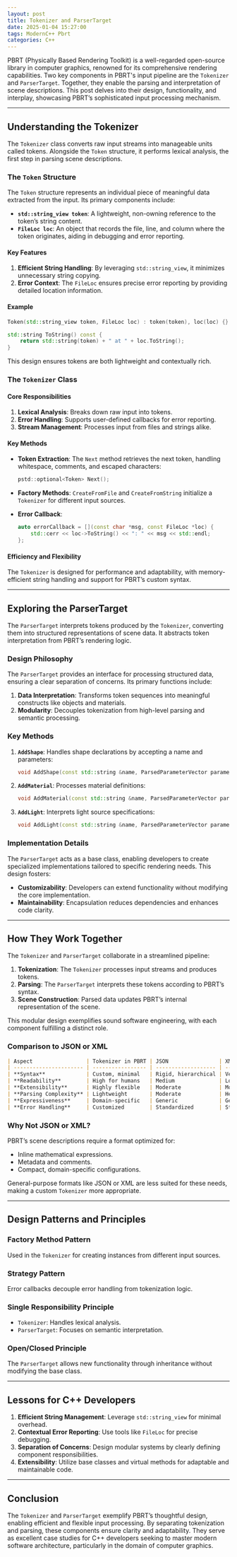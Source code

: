 ```yaml
---
layout: post
title: Tokenizer and ParserTarget
date: 2025-01-04 15:27:00
tags: ModernC++ Pbrt
categories: C++
---
```


PBRT (Physically Based Rendering Toolkit) is a well-regarded open-source library in computer graphics, renowned for its comprehensive rendering capabilities. Two key components in PBRT's input pipeline are the `Tokenizer` and `ParserTarget`. Together, they enable the parsing and interpretation of scene descriptions. This post delves into their design, functionality, and interplay, showcasing PBRT’s sophisticated input processing mechanism.

---

## **Understanding the Tokenizer**

The `Tokenizer` class converts raw input streams into manageable units called tokens. Alongside the `Token` structure, it performs lexical analysis, the first step in parsing scene descriptions.

### **The `Token` Structure**

The `Token` structure represents an individual piece of meaningful data extracted from the input. Its primary components include:

- **`std::string_view token`**: A lightweight, non-owning reference to the token’s string content.
- **`FileLoc loc`**: An object that records the file, line, and column where the token originates, aiding in debugging and error reporting.

#### **Key Features**

1. **Efficient String Handling**: By leveraging `std::string_view`, it minimizes unnecessary string copying.
2. **Error Context**: The `FileLoc` ensures precise error reporting by providing detailed location information.

#### **Example**

```c++
Token(std::string_view token, FileLoc loc) : token(token), loc(loc) {}

std::string ToString() const {
    return std::string(token) + " at " + loc.ToString();
}
```

This design ensures tokens are both lightweight and contextually rich.

### **The `Tokenizer` Class**

#### **Core Responsibilities**

1. **Lexical Analysis**: Breaks down raw input into tokens.
2. **Error Handling**: Supports user-defined callbacks for error reporting.
3. **Stream Management**: Processes input from files and strings alike.

#### **Key Methods**

- **Token Extraction**: The `Next` method retrieves the next token, handling whitespace, comments, and escaped characters:

  ```c++
  pstd::optional<Token> Next();
  ```

- **Factory Methods**: `CreateFromFile` and `CreateFromString` initialize a `Tokenizer` for different input sources.

- **Error Callback**:

  ```c++
  auto errorCallback = [](const char *msg, const FileLoc *loc) {
      std::cerr << loc->ToString() << ": " << msg << std::endl;
  };
  ```

#### **Efficiency and Flexibility**

The `Tokenizer` is designed for performance and adaptability, with memory-efficient string handling and support for PBRT’s custom syntax.

---

## **Exploring the ParserTarget**

The `ParserTarget` interprets tokens produced by the `Tokenizer`, converting them into structured representations of scene data. It abstracts token interpretation from PBRT’s rendering logic.

### **Design Philosophy**

The `ParserTarget` provides an interface for processing structured data, ensuring a clear separation of concerns. Its primary functions include:

1. **Data Interpretation**: Transforms token sequences into meaningful constructs like objects and materials.
2. **Modularity**: Decouples tokenization from high-level parsing and semantic processing.

### **Key Methods**

1. **`AddShape`**:
   Handles shape declarations by accepting a name and parameters:

   ```c++
   void AddShape(const std::string &name, ParsedParameterVector parameters);
   ```

2. **`AddMaterial`**:
   Processes material definitions:

   ```c++
   void AddMaterial(const std::string &name, ParsedParameterVector parameters);
   ```

3. **`AddLight`**:
   Interprets light source specifications:

   ```c++
   void AddLight(const std::string &name, ParsedParameterVector parameters);
   ```

### **Implementation Details**

The `ParserTarget` acts as a base class, enabling developers to create specialized implementations tailored to specific rendering needs. This design fosters:

- **Customizability**: Developers can extend functionality without modifying the core implementation.
- **Maintainability**: Encapsulation reduces dependencies and enhances code clarity.

---

## **How They Work Together**

The `Tokenizer` and `ParserTarget` collaborate in a streamlined pipeline:

1. **Tokenization**: The `Tokenizer` processes input streams and produces tokens.
2. **Parsing**: The `ParserTarget` interprets these tokens according to PBRT’s syntax.
3. **Scene Construction**: Parsed data updates PBRT’s internal representation of the scene.

This modular design exemplifies sound software engineering, with each component fulfilling a distinct role.

### **Comparison to JSON or XML**

```markdown
| Aspect                 | Tokenizer in PBRT | JSON                | XML                   |
| ---------------------- | ----------------- | ------------------- | --------------------- |
| **Syntax**             | Custom, minimal   | Rigid, hierarchical | Verbose, hierarchical |
| **Readability**        | High for humans   | Medium              | Low                   |
| **Extensibility**      | Highly flexible   | Moderate            | Moderate              |
| **Parsing Complexity** | Lightweight       | Moderate            | Heavy                 |
| **Expressiveness**     | Domain-specific   | Generic             | Generic               |
| **Error Handling**     | Customized        | Standardized        | Standardized          |
```

### **Why Not JSON or XML?**

PBRT’s scene descriptions require a format optimized for:

- Inline mathematical expressions.
- Metadata and comments.
- Compact, domain-specific configurations.

General-purpose formats like JSON or XML are less suited for these needs, making a custom `Tokenizer` more appropriate.

---

## **Design Patterns and Principles**

### **Factory Method Pattern**

Used in the `Tokenizer` for creating instances from different input sources.

### **Strategy Pattern**

Error callbacks decouple error handling from tokenization logic.

### **Single Responsibility Principle**

- `Tokenizer`: Handles lexical analysis.
- `ParserTarget`: Focuses on semantic interpretation.

### **Open/Closed Principle**

The `ParserTarget` allows new functionality through inheritance without modifying the base class.

---

## **Lessons for C++ Developers**

1. **Efficient String Management**: Leverage `std::string_view` for minimal overhead.
2. **Contextual Error Reporting**: Use tools like `FileLoc` for precise debugging.
3. **Separation of Concerns**: Design modular systems by clearly defining component responsibilities.
4. **Extensibility**: Utilize base classes and virtual methods for adaptable and maintainable code.

---

## **Conclusion**

The `Tokenizer` and `ParserTarget` exemplify PBRT’s thoughtful design, enabling efficient and flexible input processing. By separating tokenization and parsing, these components ensure clarity and adaptability. They serve as excellent case studies for C++ developers seeking to master modern software architecture, particularly in the domain of computer graphics.
